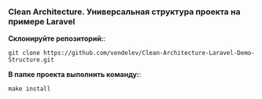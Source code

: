 ### Clean Architecture. Универсальная структура проекта на примере Laravel

**Склонируйте репозиторий:**:
```shell
git clone https://github.com/vendelev/Clean-Architecture-Laravel-Demo-Structure.git
```

**В папке проекта выполнить команду:**:
```shell
make install
```
